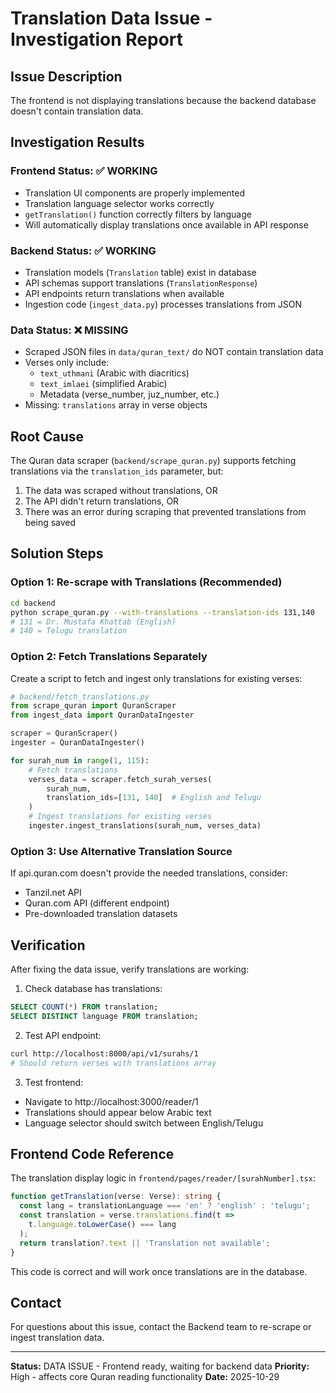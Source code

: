 # Translation Data Issue - Investigation Report

## Issue Description
The frontend is not displaying translations because the backend database doesn't contain translation data.

## Investigation Results

### Frontend Status: ✅ WORKING
- Translation UI components are properly implemented
- Translation language selector works correctly
- `getTranslation()` function correctly filters by language
- Will automatically display translations once available in API response

### Backend Status: ✅ WORKING
- Translation models (`Translation` table) exist in database
- API schemas support translations (`TranslationResponse`)
- API endpoints return translations when available
- Ingestion code (`ingest_data.py`) processes translations from JSON

### Data Status: ❌ MISSING
- Scraped JSON files in `data/quran_text/` do NOT contain translation data
- Verses only include:
  - `text_uthmani` (Arabic with diacritics)
  - `text_imlaei` (simplified Arabic)
  - Metadata (verse_number, juz_number, etc.)
- Missing: `translations` array in verse objects

## Root Cause
The Quran data scraper (`backend/scrape_quran.py`) supports fetching translations via the `translation_ids` parameter, but:
1. The data was scraped without translations, OR
2. The API didn't return translations, OR  
3. There was an error during scraping that prevented translations from being saved

## Solution Steps

### Option 1: Re-scrape with Translations (Recommended)
```bash
cd backend
python scrape_quran.py --with-translations --translation-ids 131,140
# 131 = Dr. Mustafa Khattab (English)
# 140 = Telugu translation
```

### Option 2: Fetch Translations Separately
Create a script to fetch and ingest only translations for existing verses:
```python
# backend/fetch_translations.py
from scrape_quran import QuranScraper
from ingest_data import QuranDataIngester

scraper = QuranScraper()
ingester = QuranDataIngester()

for surah_num in range(1, 115):
    # Fetch translations
    verses_data = scraper.fetch_surah_verses(
        surah_num, 
        translation_ids=[131, 140]  # English and Telugu
    )
    # Ingest translations for existing verses
    ingester.ingest_translations(surah_num, verses_data)
```

### Option 3: Use Alternative Translation Source
If api.quran.com doesn't provide the needed translations, consider:
- Tanzil.net API
- Quran.com API (different endpoint)
- Pre-downloaded translation datasets

## Verification

After fixing the data issue, verify translations are working:

1. Check database has translations:
```sql
SELECT COUNT(*) FROM translation;
SELECT DISTINCT language FROM translation;
```

2. Test API endpoint:
```bash
curl http://localhost:8000/api/v1/surahs/1
# Should return verses with translations array
```

3. Test frontend:
- Navigate to http://localhost:3000/reader/1
- Translations should appear below Arabic text
- Language selector should switch between English/Telugu

## Frontend Code Reference

The translation display logic in `frontend/pages/reader/[surahNumber].tsx`:

```typescript
function getTranslation(verse: Verse): string {
  const lang = translationLanguage === 'en' ? 'english' : 'telugu';
  const translation = verse.translations.find(t => 
    t.language.toLowerCase() === lang
  );
  return translation?.text || 'Translation not available';
}
```

This code is correct and will work once translations are in the database.

## Contact
For questions about this issue, contact the Backend team to re-scrape or ingest translation data.

---
**Status:** DATA ISSUE - Frontend ready, waiting for backend data
**Priority:** High - affects core Quran reading functionality
**Date:** 2025-10-29
